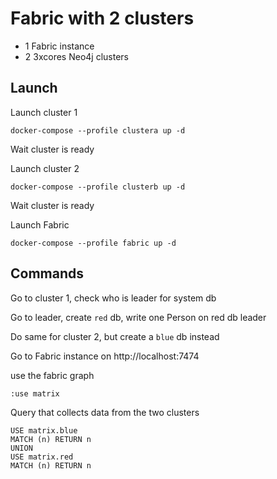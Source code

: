 # Fabric with 2 clusters

- 1 Fabric instance
- 2 3xcores Neo4j clusters

## Launch

Launch cluster 1

```
docker-compose --profile clustera up -d
```

Wait cluster is ready

Launch cluster 2

```
docker-compose --profile clusterb up -d
```

Wait cluster is ready

Launch Fabric

```
docker-compose --profile fabric up -d
```


## Commands

Go to cluster 1, check who is leader for system db

Go to leader, create `red` db, write one Person on red db leader

Do same for cluster 2, but create a `blue` db instead

Go to Fabric instance on http://localhost:7474

use the fabric graph

```
:use matrix
```

Query that collects data from the two clusters

```
USE matrix.blue
MATCH (n) RETURN n
UNION
USE matrix.red
MATCH (n) RETURN n
```